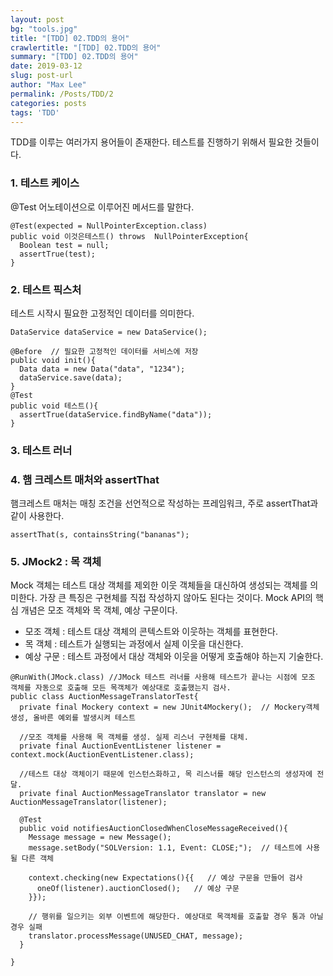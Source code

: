 ```yaml
---
layout: post
bg: "tools.jpg"
title: "[TDD] 02.TDD의 용어"
crawlertitle: "[TDD] 02.TDD의 용어"
summary: "[TDD] 02.TDD의 용어"
date: 2019-03-12
slug: post-url
author: "Max Lee"
permalink: /Posts/TDD/2
categories: posts
tags: 'TDD'
---
```


TDD를 이루는 여러가지 용어들이 존재한다. 테스트를 진행하기 위해서 필요한 것들이다.

### 1. 테스트 케이스

@Test 어노테이션으로 이루어진 메서드를 말한다.

```
@Test(expected = NullPointerException.class)
public void 이것은테스트() throws  NullPointerException{
  Boolean test = null;
  assertTrue(test);
}
```

### 2. 테스트 픽스처

테스트 시작시 필요한 고정적인 데이터를 의미한다.

```
DataService dataService = new DataService();

@Before  // 필요한 고정적인 데이터를 서비스에 저장
public void init(){
  Data data = new Data("data", "1234");
  dataService.save(data);
}
@Test
public void 테스트(){
  assertTrue(dataService.findByName("data"));
}
```
### 3. 테스트 러너 



### 4. 햄 크레스트 매처와 assertThat

햄크레스트 매처는 매칭 조건을 선언적으로 작성하는 프레임워크, 주로 assertThat과 같이 사용한다.

`assertThat(s, containsString("bananas");`

### 5. JMock2 : 목 객체

Mock 객체는 테스트 대상 객체를 제외한 이웃 객체들을 대신하여 생성되는 객체를 의미한다. 가장 큰 특징은 구현체를 직접 작성하지 않아도 된다는 것이다.
Mock API의 핵심 개념은 모조 객체와 목 객체, 예상 구문이다.

- 모조 객체 : 테스트 대상 객체의 콘텍스트와 이웃하는 객체를 표현한다.
- 목 객체 : 테스트가 실행되는 과정에서 실제 이웃을 대신한다.
- 예상 구문 : 테스트 과정에서 대상 객체와 이웃을 어떻게 호출해야 하는지 기술한다.

```
@RunWith(JMock.class) //JMock 테스트 러너를 사용해 테스트가 끝나는 시점에 모조 객체를 자동으로 호출해 모든 목객체가 예상대로 호출했는지 검사.
public class AuctionMessageTranslatorTest{
  private final Mockery context = new JUnit4Mockery();  // Mockery객체 생성, 올바른 예외를 발생시켜 테스트
  
  //모조 객체를 사용해 목 객체를 생성. 실제 리스너 구현체를 대체.
  private final AuctionEventListener listener = context.mock(AuctionEventListener.class);  
  
  //테스트 대상 객체이기 때문에 인스턴스화하고, 목 리스너를 해당 인스턴스의 생성자에 전달. 
  private final AuctionMessageTranslator translator = new AuctionMessageTranslator(listener);
  
  @Test
  public void notifiesAuctionClosedWhenCloseMessageReceived(){
    Message message = new Message();
    message.setBody("SOLVersion: 1.1, Event: CLOSE;");  // 테스트에 사용될 다른 객체
    
    context.checking(new Expectations(){{   // 예상 구문을 만들어 검사
      oneOf(listener).auctionClosed();   // 예상 구문
    }});
    
    // 행위를 일으키는 외부 이벤트에 해당한다. 예상대로 목객체를 호출할 경우 통과 아닐 경우 실패
    translator.processMessage(UNUSED_CHAT, message);  
  }

}
```
